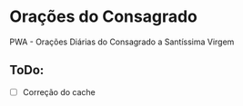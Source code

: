 # Orações do Consagrado
PWA - Orações Diárias do Consagrado a Santíssima Virgem

## ToDo:

- [ ] Correção do cache
